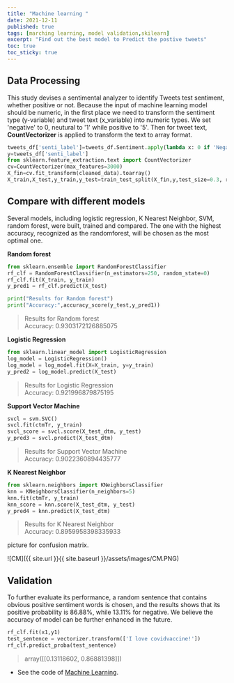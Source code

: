 ```yaml
---
title: "Machine learning "
date: 2021-12-11
published: true
tags: [marching learning, model validation,skilearn]
excerpt: "Find out the best model to Predict the postive tweets"
toc: true
toc_sticky: true
---
```



## Data Processing
This study devises a sentimental analyzer to identify Tweets test sentiment, whether positive or not. Because the input of machine learning model should be numeric, in the first place we need to transform the sentiment type (y-variable) and tweet text (x_variable) into numeric types. We set 'negative' to 0, neutural to '1' while positive to '5'. Then for tweet text, **CountVectorizer** is applied to transform the text to array format. 
  
```python
tweets_df['senti_label']=tweets_df.Sentiment.apply(lambda x: 0 if 'Negative'in x else 1 if 'Netural' else 5)
y=tweets_df['senti_label']
from sklearn.feature_extraction.text import CountVectorizer
cv=CountVectorizer(max_features=3000)
X_fin=cv.fit_transform(cleaned_data).toarray()
X_train,X_test,y_train,y_test=train_test_split(X_fin,y,test_size=0.3, random_state=123)
```    

## Compare with different models
 
 Several models, including logistic regression, K Nearest Neighbor, SVM, random forest, were built, trained and compared. The one with the highest accuracy, recognized as the randomforest, will be chosen as the most optimal one. 

**Random forest**  

```python
from sklearn.ensemble import RandomForestClassifier
rf_clf = RandomForestClassifier(n_estimators=250, random_state=0) 
rf_clf.fit(X_train, y_train) 
y_pred1 = rf_clf.predict(X_test)

print("Results for Random forest")
print("Accuracy:",accuracy_score(y_test,y_pred1))
```    
> Results for Random forest  
Accuracy: 0.9303172126885075  

**Logistic Regression**  
```python
from sklearn.linear_model import LogisticRegression
log_model = LogisticRegression()
log_model = log_model.fit(X=X_train, y=y_train)
y_pred2 = log_model.predict(X_test)
```

> Results for Logistic Regression  
Accuracy: 0.921996879875195 

**Support Vector Machine**
  
```python
svcl = svm.SVC()
svcl.fit(ctmTr, y_train)
svcl_score = svcl.score(X_test_dtm, y_test)
y_pred3 = svcl.predict(X_test_dtm)
```
> Results for Support Vector Machine     
 Accuracy: 0.9022360894435777
 
**K Nearest Neighbor**
```python
from sklearn.neighbors import KNeighborsClassifier
knn = KNeighborsClassifier(n_neighbors=5)
knn.fit(ctmTr, y_train)
knn_score = knn.score(X_test_dtm, y_test)
y_pred4 = knn.predict(X_test_dtm)
```
> Results for K Nearest Neighbor    
 Accuracy: 0.8959958398335933
 
 picture for confusion matrix.  
 
![CM]({{ site.url }}{{ site.baseurl }}/assets/images/CM.PNG)

## Validation  
To further evaluate its performance, a random sentence that contains obvious positive sentiment words is chosen, and the results shows that its positive probability is 86.88%, while 13.11% for negative. We believe the accuracy of model can be further enhanced in the future.  
```python
rf_clf.fit(x1,y1)
test_sentence = vectorizer.transform(['I love covidvaccine!'])
rf_clf.predict_proba(test_sentence)
```

> array([[0.13118602, 0.86881398]])   

- See the code of [Machine Learning](https://github.com/Anran0716/550final-proj/blob/main/code/ML.ipynb).
